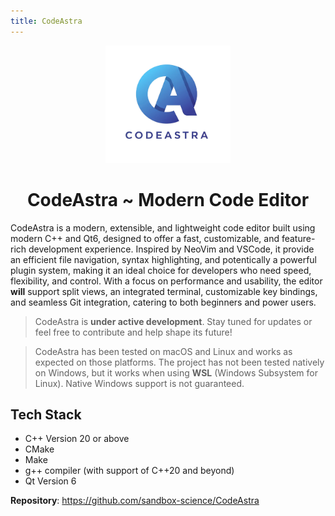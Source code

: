 ```yaml
---
title: CodeAstra
---
```

<p align="center">
  <img src="../public/codeastra.png" alt="CodeAstra Logo" width="200">
</p>

<h1 align="center">CodeAstra ~ Modern Code Editor</h1>

CodeAstra is a modern, extensible, and lightweight code editor built using modern C++ and Qt6, designed to offer a fast, customizable, and feature-rich development experience. Inspired by NeoVim and VSCode, it provide an efficient file navigation, syntax highlighting, and potentically a powerful plugin system, making it an ideal choice for developers who need speed, flexibility, and control. With a focus on performance and usability, the editor **will** support split views, an integrated terminal, customizable key bindings, and seamless Git integration, catering to both beginners and power users.

> <Badge type="info" text="Note" /> CodeAstra is **under active development**. Stay tuned for updates or feel free to contribute and help shape its future!

> <Badge type="tip" text="Important" /> CodeAstra has been tested on macOS and Linux and works as expected on those platforms. The project has not been tested natively on Windows, but it works when using **WSL** (Windows Subsystem for Linux). Native Windows support is not guaranteed. 

## Tech Stack
- C++ Version 20 or above
- CMake
- Make
- g++ compiler (with support of C++20 and beyond)
- Qt Version 6

**Repository**: https://github.com/sandbox-science/CodeAstra
